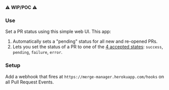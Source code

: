 :warning: **WIP/POC** :warning:


### Use
Set a PR status using this simple web UI. This app:

1. Automatically sets a "pending" status for all new and re-opened PRs.
2. Lets you set the status of a PR to one of the [4 accepted states](https://developer.github.com/v3/repos/statuses/#parameters): `success`, `pending`, `failure`, `error`.


### Setup
Add a webhook that fires at `https://merge-manager.herokuapp.com/hooks` on all Pull Request Events.

